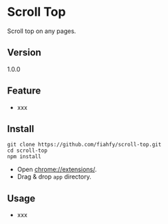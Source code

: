 Scroll Top
===========

Scroll top on any pages.

Version
---------

1.0.0

Feature
---------

* xxx

Install
---------

```
git clone https://github.com/fiahfy/scroll-top.git
cd scroll-top
npm install
```

* Open <chrome://extensions/>.
* Drag & drop `app` directory.

Usage
---------

* xxx
